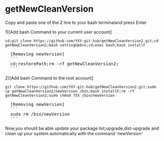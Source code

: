 # getNewCleanVersion

Copy and paste one of the 2 line to your bash terminaland press Enter

1)[Add bash Command to your current user account]
```
cd;git clone https://github.com/YXY-git-hub/getNewCleanVersion2.git;cd getNewCleanVersion2;bash settingUpEnv;cd;exec bash;bash installF
```
<pre>
  [Removing newVersion]
  ```
  cd;restorePath;rm -rf getNewCleanVersion2;
  ```
</pre>
2)[Add bash Command to the root account]
```
git clone https://github.com/YXY-git-hub/getNewCleanVersion2.git;sudo cp getNewCleanVersion2/newVersion /bin;bash installF;rm -rf getNewCleanVersion2;sudo chmod 755 /bin/newVersion
```
<pre>
  [Removing newVersion]
  ```
  sudo rm /bin/newVersion
  ```
</pre>
Now,you should be able update your package list,upgrade,dist-upgrade and clean up your system automatically with the command 'newVersion'
</pre>
